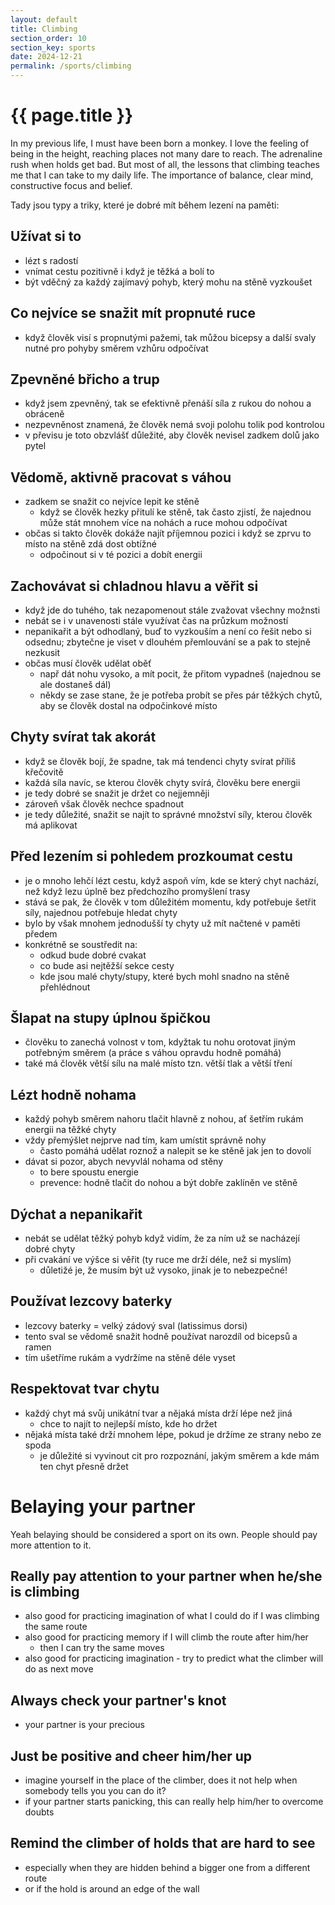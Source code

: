 ```yaml
---
layout: default
title: Climbing
section_order: 10
section_key: sports
date: 2024-12-21
permalink: /sports/climbing
---
```


# {{ page.title }}

In my previous life, I must have been born a monkey. I love the feeling of being in the height, reaching places not many dare to reach. The adrenaline rush when holds get bad. But most of all, the lessons that climbing teaches me that I can take to my daily life. The importance of balance, clear mind, constructive focus and belief.

Tady jsou typy a triky, které je dobré mít během lezení na paměti:

## Užívat si to
- lézt s radostí
- vnímat cestu pozitivně i když je těžká a bolí to
- být vděčný za každý zajímavý pohyb, který mohu na stěně vyzkoušet

## Co nejvíce se snažit mít propnuté ruce
- když člověk visí s propnutými pažemi, tak můžou bicepsy a další svaly nutné pro pohyby směrem vzhůru odpočívat

## Zpevněné břicho a trup
- když jsem zpevněný, tak se efektivně přenáší síla z rukou do nohou a obráceně
- nezpevněnost znamená, že člověk nemá svoji polohu tolik pod kontrolou
- v převisu je toto obzvlášť důležité, aby člověk nevisel zadkem dolů jako pytel

## Vědomě, aktivně pracovat s váhou
- zadkem se snažit co nejvíce lepit ke stěně
  - když se člověk hezky přitulí ke stěně, tak často zjistí, že najednou může stát mnohem více na nohách a ruce mohou odpočívat
- občas si takto člověk dokáže najít příjemnou pozici i když se zprvu to místo na stěně zdá dost obtížné
  - odpočinout si v té pozici a dobít energii

## Zachovávat si chladnou hlavu a věřit si
- když jde do tuhého, tak nezapomenout stále zvažovat všechny možnsti
- nebát se i v unavenosti stále využívat čas na průzkum možností
- nepanikařit a být odhodlaný, buď to vyzkouším a není co řešit nebo si odsednu; zbytečne je viset v dlouhém přemlouvání se a pak to stejně nezkusit
- občas musí člověk udělat oběť
  - např dát nohu vysoko, a mít pocit, že přitom vypadneš (najednou se ale dostaneš dál)
  - někdy se zase stane, že je potřeba probít se přes pár těžkých chytů, aby se člověk dostal na odpočinkové místo

## Chyty svírat tak akorát
- když se člověk bojí, že spadne, tak má tendenci chyty svírat příliš křečovitě
- každá síla navíc, se kterou člověk chyty svírá, člověku bere energii
- je tedy dobré se snažit je držet co nejjemněji
- zároveň však člověk nechce spadnout
- je tedy důležité, snažit se najít to správné množství síly, kterou člověk má aplikovat

## Před lezením si pohledem prozkoumat cestu
- je o mnoho lehčí lézt cestu, když aspoň vím, kde se který chyt nachází, než když lezu úplně bez předchozího promyšlení trasy
- stává se pak, že člověk v tom důležitém momentu, kdy potřebuje šetřit síly, najednou potřebuje hledat chyty
- bylo by však mnohem jednodušší ty chyty už mít načtené v paměti předem
- konkrétně se soustředit na:
  - odkud bude dobré cvakat
  - co bude asi nejtěžší sekce cesty
  - kde jsou malé chyty/stupy, které bych mohl snadno na stěně přehlédnout

## Šlapat na stupy úplnou špičkou
- člověku to zanechá volnost v tom, kdyžtak tu nohu orotovat jiným potřebným směrem (a práce s váhou opravdu hodně pomáhá)
- také má člověk větší sílu na malé místo tzn. větší tlak a větší tření

## Lézt hodně nohama
- každý pohyb směrem nahoru tlačit hlavně z nohou, ať šetřím rukám energii na těžké chyty
- vždy přemýšlet nejprve nad tím, kam umístit správně nohy
  - často pomáhá udělat roznož a nalepit se ke stěně jak jen to dovolí
- dávat si pozor, abych nevyvlál nohama od stěny
  - to bere spoustu energie
  - prevence: hodně tlačit do nohou a být dobře zaklíněn ve stěně

## Dýchat a nepanikařit
- nebát se udělat těžký pohyb když vidím, že za ním už se nacházejí dobré chyty
- při cvakání ve výšce si věřit (ty ruce me drží déle, než si myslím)
  - důletižé je, že musím být už vysoko, jinak je to nebezpečné!

## Používat lezcovy baterky
- lezcovy baterky = velký zádový sval (latissimus dorsi)
- tento sval se vědomě snažit hodně používat narozdíl od bicepsů a ramen
- tím ušetříme rukám a vydržíme na stěně déle vyset

## Respektovat tvar chytu
- každý chyt má svůj unikátní tvar a nějaká místa drží lépe než jiná
  - chce to najít to nejlepší místo, kde ho držet
- nějaká místa také drží mnohem lépe, pokud je držíme ze strany nebo ze spoda
  - je důležité si vyvinout cit pro rozpoznání, jakým směrem a kde mám ten chyt přesně držet

# Belaying your partner

Yeah belaying should be considered a sport on its own. People should pay more attention to it.

## Really pay attention to your partner when he/she is climbing
- also good for practicing imagination of what I could do if I was climbing the same route
- also good for practicing memory if I will climb the route after him/her
  - then I can try the same moves
- also good for practicing imagination - try to predict what the climber will do as next move

## Always check your partner's knot
- your partner is your precious

## Just be positive and cheer him/her up
- imagine yourself in the place of the climber, does it not help when somebody tells you you can do it?
- if your partner starts panicking, this can really help him/her to overcome doubts

## Remind the climber of holds that are hard to see
- especially when they are hidden behind a bigger one from a different route
- or if the hold is around an edge of the wall